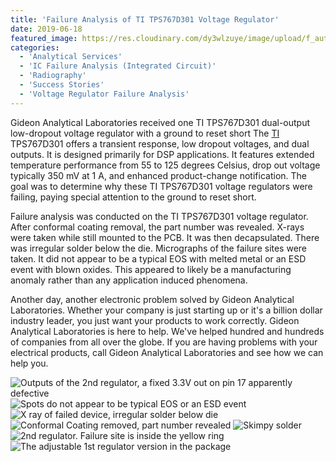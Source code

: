 ```yaml
---
title: 'Failure Analysis of TI TPS767D301 Voltage Regulator'
date: 2019-06-18
featured_image: https://res.cloudinary.com/dy3wlzuye/image/upload/f_auto,c_scale,w_250/v1/GideonLabs/The-adjustable-1st-regulator-version-in-the-package.jpg
categories:
  - 'Analytical Services'
  - 'IC Failure Analysis (Integrated Circuit)'
  - 'Radiography'
  - 'Success Stories'
  - 'Voltage Regulator Failure Analysis'
---
```


Gideon Analytical Laboratories received one TI TPS767D301 dual-output low-dropout voltage regulator with a ground to reset short The [TI](http://www.ti.com/lit/ds/symlink/tps767d301-ep.pdf) TPS767D301 offers a transient response, low dropout voltages, and dual outputs. It is designed primarily for DSP applications. It features extended temperature performance from 55 to 125 degrees Celsius, drop out voltage typically 350 mV at 1 A, and enhanced product-change notification. The goal was to determine why these TI TPS767D301 voltage regulators were failing, paying special attention to the ground to reset short.

Failure analysis was conducted on the TI TPS767D301 voltage regulator. After conformal coating removal, the part number was revealed. X-rays were taken while still mounted to the PCB. It was then decapsulated. There was irregular solder below the die. Micrographs of the failure sites were taken. It did not appear to be a typical EOS with melted metal or an ESD event with blown oxides. This appeared to likely be a manufacturing anomaly rather than any application induced phenomena.

Another day, another electronic problem solved by Gideon Analytical Laboratories. Whether your company is just starting up or it's a billion dollar industry leader, you just want your products to work correctly. Gideon Analytical Laboratories is here to help. We've helped hundred and hundreds of companies from all over the globe. If you are having problems with your electrical products, call Gideon Analytical Laboratories and see how we can help you.

![Outputs of the 2nd regulator, a fixed 3.3V out on pin 17 apparently defective](https://res.cloudinary.com/dy3wlzuye/image/upload/f_auto,c_scale,w_300/GideonLabs/Outputs-of-the-2nd-regulator-a-fixed-3.3V-out-on-pin-17-apparently-defective.jpg 'Outputs of the 2nd regulator, a fixed 3.3V out on pin 17 apparently defective')
![Spots do not appear to be typical EOS or an ESD event](https://res.cloudinary.com/dy3wlzuye/image/upload/f_auto,c_scale,w_300/GideonLabs/Spots-do-not-appear-to-be-typical-EOS-or-an-ESD-event.jpg 'Spots do not appear to be typical EOS or an ESD event')
![X ray of failed device, irregular solder below die](https://res.cloudinary.com/dy3wlzuye/image/upload/f_auto,c_scale,w_300/GideonLabs/X-ray-of-failed-device-irregular-solder-below-die.jpg 'X ray of failed device, irregular solder below die')
![Conformal Coating removed, part number revealed](https://res.cloudinary.com/dy3wlzuye/image/upload/f_auto,c_scale,w_300/GideonLabs/Conformal-Coating-removed-part-number-revealed.jpg 'Conformal Coating removed, part number revealed')
![Skimpy solder](https://res.cloudinary.com/dy3wlzuye/image/upload/f_auto,c_scale,w_300/GideonLabs/Skimpy-solder.jpg 'Skimpy solder')
![2nd regulator. Failure site is inside the yellow ring](https://res.cloudinary.com/dy3wlzuye/image/upload/f_auto,c_scale,w_300/GideonLabs/2nd-regulator.-Failure-site-is-inside-the-yellow-ring.jpg '2nd regulator. Failure site is inside the yellow ring')
![The adjustable 1st regulator version in the package](https://res.cloudinary.com/dy3wlzuye/image/upload/f_auto,c_scale,w_300/GideonLabs/The-adjustable-1st-regulator-version-in-the-package-1024x954.jpg 'The adjustable 1st regulator version in the package')
